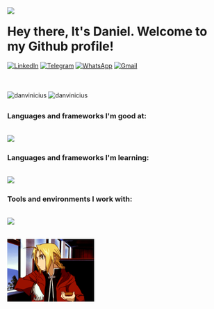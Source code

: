 <img src="https://camo.githubusercontent.com/fab95a765b1aceb9f1023ecba5af5bd2aa9e3706b0cf132bce3c7da05608d233/68747470733a2f2f6f7268756e2e6465762f696d672f63726f772e706e67" align="left">

# Hey there, It's Daniel. Welcome to my Github profile!

<div>
    <a href="https://www.linkedin.com/in/danvinicius/" target="_blank"><img src="https://img.shields.io/badge/LinkedIn-0077B5?style=for-the-badge&logo=linkedin&logoColor=white" alt="LinkedIn" title="LinkedIn"/></a>
  <a href="https://t.me/danvinicius" target="_blank"><img src="https://img.shields.io/badge/Telegram-3CA5E0?style=for-the-badge&logo=telegram&logoColor=white" alt="Telegram" title="Telegram"/></a>
    <a href="https://api.whatsapp.com/send?phone=5521981834355&text=Hey, Daniel! What's up?" target="_blank"><img src="https://img.shields.io/badge/WhatsApp-25D366?style=for-the-badge&logo=whatsapp&logoColor=white" alt="WhatsApp" title="WhatsApp"/></a>
  <a href="mailto:viniccius774@gmail.com" target="_blank"><img src="https://img.shields.io/badge/Gmail-D14836?style=for-the-badge&logo=gmail&logoColor=white" alt="Gmail" title="Gmail"/></a>
</div>
<br><br><br>
<div>
    <img height="200em" src="https://github-readme-stats.vercel.app/api/top-langs/?username=danvinicius&layout=compact&langs_count=8&theme=dark" alt="danvinicius"/>
    <img height="200em" src="https://github-readme-stats.vercel.app/api?username=danvinicius&show_icons=true&count_private=true&theme=dark" alt="danvinicius"/>
</div>

##

### Languages and frameworks I'm good at:
<div style="display: inline-block"><br>
    <a href="https://skillicons.dev">
    <img src="https://skillicons.dev/icons?i=nodejs,typescript,vue,python,sass,jest,express,jquery,bootstrap" />
  </a>
</div>

### Languages and frameworks I'm learning:
<div style="display: inline-block"><br>
    <a href="https://skillicons.dev">
    <img src="https://skillicons.dev/icons?i=react" />
  </a>
</div>

### Tools and environments I work with:
<div style="display: inline-block"><br>
    <a href="https://skillicons.dev">
    <img src="https://skillicons.dev/icons?i=figma,vscode,git,github,azuredevops" />
  </a>
</div>

##

<img src='img/edward.gif' alt='Edward Elric' title='Edward Elric' width='200' align='left'>

